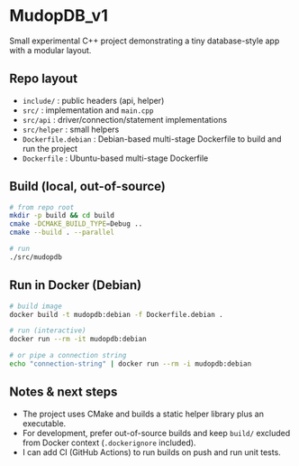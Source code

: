 # MudopDB_v1

Small experimental C++ project demonstrating a tiny database-style app with a modular layout.

## Repo layout

- `include/` : public headers (api, helper)
- `src/` : implementation and `main.cpp`
- `src/api` : driver/connection/statement implementations
- `src/helper` : small helpers
- `Dockerfile.debian` : Debian-based multi-stage Dockerfile to build and run the project
- `Dockerfile` : Ubuntu-based multi-stage Dockerfile

## Build (local, out-of-source)

```bash
# from repo root
mkdir -p build && cd build
cmake -DCMAKE_BUILD_TYPE=Debug ..
cmake --build . --parallel

# run
./src/mudopdb
```

## Run in Docker (Debian)

```bash
# build image
docker build -t mudopdb:debian -f Dockerfile.debian .

# run (interactive)
docker run --rm -it mudopdb:debian

# or pipe a connection string
echo "connection-string" | docker run --rm -i mudopdb:debian
```

## Notes & next steps
- The project uses CMake and builds a static helper library plus an executable.
- For development, prefer out-of-source builds and keep `build/` excluded from Docker context (`.dockerignore` included).
- I can add CI (GitHub Actions) to run builds on push and run unit tests.

